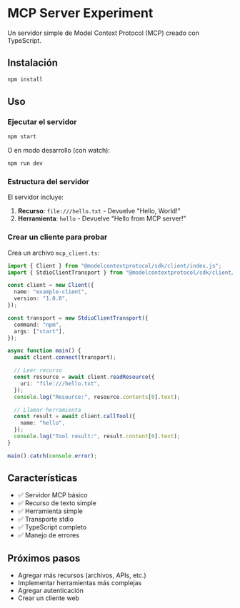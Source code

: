 # MCP Server Experiment

Un servidor simple de Model Context Protocol (MCP) creado con TypeScript.

## Instalación

```bash
npm install
```

## Uso

### Ejecutar el servidor

```bash
npm start
```

O en modo desarrollo (con watch):

```bash
npm run dev
```

### Estructura del servidor

El servidor incluye:

1. **Recurso**: `file:///hello.txt` - Devuelve "Hello, World!"
2. **Herramienta**: `hello` - Devuelve "Hello from MCP server!"

### Crear un cliente para probar

Crea un archivo `mcp_client.ts`:

```typescript
import { Client } from "@modelcontextprotocol/sdk/client/index.js";
import { StdioClientTransport } from "@modelcontextprotocol/sdk/client/stdio.js";

const client = new Client({
  name: "example-client",
  version: "1.0.0",
});

const transport = new StdioClientTransport({
  command: "npm",
  args: ["start"],
});

async function main() {
  await client.connect(transport);

  // Leer recurso
  const resource = await client.readResource({
    uri: "file:///hello.txt",
  });
  console.log("Resource:", resource.contents[0].text);

  // Llamar herramienta
  const result = await client.callTool({
    name: "hello",
  });
  console.log("Tool result:", result.content[0].text);
}

main().catch(console.error);
```

## Características

- ✅ Servidor MCP básico
- ✅ Recurso de texto simple
- ✅ Herramienta simple
- ✅ Transporte stdio
- ✅ TypeScript completo
- ✅ Manejo de errores

## Próximos pasos

- Agregar más recursos (archivos, APIs, etc.)
- Implementar herramientas más complejas
- Agregar autenticación
- Crear un cliente web
